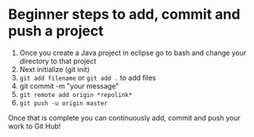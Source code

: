 # Beginner steps to add, commit and push a project

1) Once you create a Java project in eclipse go to bash and change your directory to that project
2) Next initialize (git init)
3) `git add filename` or `git add .` to add files
4) git commit -m "your message"
5) `git remote add origin *repolink*`
6) `git push -u origin master`

Once that is complete you can continuously add, commit and push your work to Git Hub!


